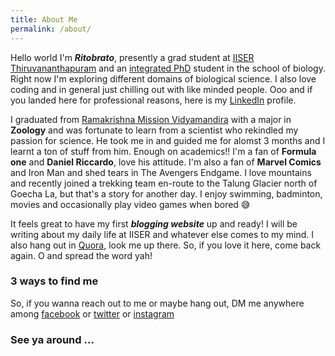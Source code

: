 ```yaml
---
title: About Me
permalink: /about/
---
```


Hello world I'm ***Ritobrato***, presently a grad student at [IISER Thiruvananthapuram][iisertvm] and an [integrated PhD][iphd] student in the school of biology. Right now I'm exploring different domains of biological science. I also love coding and in general just chilling out with like minded people. Ooo and if you landed here for professional reasons, here is my [LinkedIn][ld] profile.

I graduated from [Ramakrishna Mission Vidyamandira][rkmv] with a major in **Zoology** and was fortunate to learn from a scientist who rekindled my passion for science. He took me in and guided me for alomst 3 months and I learnt a ton of stuff from him. Enough on academics!! I'm a fan of **Formula one** and **Daniel Riccardo**, love his attitude. I'm also a fan of **Marvel Comics** and Iron Man and shed tears in The Avengers Endgame. I love mountains and recently joined a trekking team en-route to the Talung Glacier north of Goecha La, but that's a story for another day. I enjoy swimming, badminton, movies and occasionally play video games when bored 😅

It feels great to have my first ***blogging website*** up and ready! I will be writing about my daily life at IISER and whatever else comes to my mind. I also hang out in [Quora][quora], look me up there. So, if you love it here, come back again. O and spread the word yah!

### 3 ways to find me

So, if you wanna reach out to me or maybe hang out, DM me anywhere among [facebook][fb] or [twitter][tw] or [instagram][insta]

### See ya around ...

[iisertvm]: https://www.iisertvm.ac.in/
[iphd]: https://www.iisertvm.ac.in/pages/iphd_programme
[rkmv]: http://vidyamandira.ac.in/
[ld]: https://www.linkedin.com/in/ritobrato-chatterjee-7424521a8/
[quora]: https://www.quora.com/profile/Ritobrato-Chatterjee
[fb]: https://www.facebook.com/ritobrato.chatterjee.1/
[tw]: https://twitter.com/Ritochatt1
[insta]: https://www.instagram.com/ritobratochatterjee/
